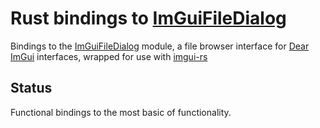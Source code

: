 # Rust bindings to [ImGuiFileDialog]

Bindings to the [ImGuiFileDialog] module, a file browser interface for [Dear ImGui][imgui] interfaces, wrapped for use with [imgui-rs][imgui-rs]

[ImGuiFileDialog]: https://github.com/aiekick/ImGuiFileDialog
[imgui]: https://github.com/ocornut/imgui/
[imgui-rs]: https://github.com/imgui-rs/imgui-rs/


## Status

Functional bindings to the most basic of functionality.
